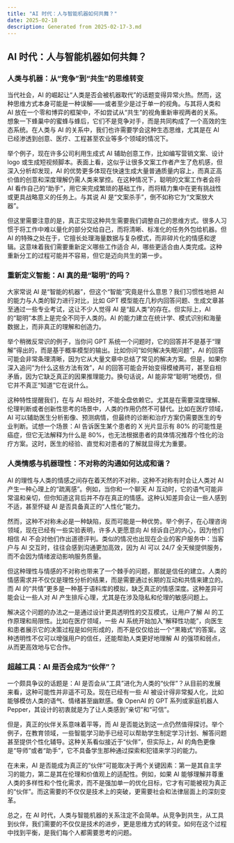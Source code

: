 ```yaml
---
title: "AI 时代：人与智能机器如何共舞？"
date: 2025-02-18
description: Generated from 2025-02-17-3.md
---
```


## AI 时代：人与智能机器如何共舞？

### 人类与机器：从“竞争”到“共生”的思维转变

当代社会，AI 的崛起让“人类是否会被机器取代”的话题变得异常火热。然而，这种思维方式本身可能是一种误解——或者至少是过于单一的视角。与其将人类和 AI 放在一个零和博弈的框架中，不如尝试从“共生”的视角重新审视两者的关系。想象一下蜂巢中的蜜蜂与蜂后，它们不是竞争对手，而是共同构成了一个高效的生态系统。在人类与 AI 的关系中，我们也许需要学会这种生态思维，尤其是在 AI 已经渗透到创意、医疗、工程甚至农业等多个领域的情况下。

举个例子，现在许多公司利用生成式 AI 辅助创意工作，比如编写营销文案、设计 logo 或生成短视频脚本。表面上看，这似乎让很多文案工作者产生了危机感，但深入分析却发现，AI 的优势更多体现在快速生成大量普通质量内容上，而真正高价值的创意和深度理解仍需人类来掌控。在这种情况下，聪明的文案工作者会将 AI 看作自己的“助手”，用它来完成繁琐的基础工作，而将精力集中在更有挑战性或更具战略意义的任务上。与其说 AI 是“文案杀手”，倒不如称它为“文案放大器”。

但这里需要注意的是，真正实现这种共生需要我们调整自己的思维方式。很多人习惯于将工作中难以量化的部分交给自己，而将清晰、标准化的任务外包给机器。但 AI 的特殊之处在于，它擅长处理海量数据与复杂模式，而非碎片化的情感和逻辑。这意味着我们需要重新定义哪些工作适合 AI，哪些更适合由人类完成。这种重新分工的过程可能并不容易，但它是迈向共生的第一步。

### 重新定义智能：AI 真的是“聪明”的吗？

大家常说 AI 是“智能的机器”，但这个“智能”究竟是什么意思？我们习惯性地把 AI 的能力与人类的智力进行对比，比如 GPT 模型能在几秒内回答问题、生成文章甚至通过一些专业考试，这让不少人觉得 AI 是“超人类”的存在。但实际上，AI 的“聪明”本质上是完全不同于人类的。AI 的能力建立在统计学、模式识别和海量数据上，而非真正的理解和创造力。

举个稍微反常识的例子，当你问 GPT 系统一个问题时，它的回答并不是基于“理解”得出的，而是基于概率模型的输出。比如你问“如何解决失眠问题”，AI 的回答可能会非常条理清晰，因为它从大量文章中总结了常见的解决方案。但是，如果你深入追问“为什么这些方法有效”，AI 的回答可能会开始变得模棱两可，甚至自相矛盾，因为它缺乏真正的因果推理能力。换句话说，AI 能非常“聪明”地模仿，但它并不真正“知道”它在说什么。

这种特性提醒我们，在与 AI 相处时，不能全盘依赖它。尤其是在需要深度理解、伦理判断或者创新性思考的场景中，人类的作用仍然不可替代。比如在医疗领域，AI 可以辅助医生分析影像、预测病情，但最终的诊断和治疗方案仍需要医生的专业判断。试想一个场景：AI 告诉医生某个患者的 X 光片显示有 80% 的可能性是癌症，但它无法解释为什么是 80%，也无法根据患者的具体情况推荐个性化的治疗方案。这时，医生的经验、直觉和对患者的了解就显得尤为重要。

### 人类情感与机器理性：不对称的沟通如何达成和谐？

AI 的理性与人类的情感之间存在着天然的不对称，这种不对称有时会让人类对 AI 产生一种心理上的“疏离感”。例如，当你和一个聊天 AI 互动时，它的语气可能非常温和亲切，但你知道这背后并不存在真正的情感。这种认知差异会让一些人感到不适，甚至怀疑 AI 是否具备真正的“人性化”能力。

然而，这种不对称未必是一种缺陷，反而可能是一种优势。举个例子，在心理咨询领域，现在已经有一些实验表明，许多人更愿意向 AI 倾诉自己的内心，因为他们相信 AI 不会对他们作出道德评判。类似的情况也出现在企业的客户服务中：当客户与 AI 交互时，往往会感到沟通更加高效，因为 AI 可以 24/7 全天候提供服务，而不会因为情绪波动影响服务质量。

但这种理性与情感的不对称也带来了一个棘手的问题，那就是信任的建立。人类的情感需求并不仅仅是理性分析的结果，而是需要通过长期的互动和共情来建立的。而 AI 的“共情”更多是一种基于语料库的模拟，缺乏真正的情感深度。这种差异可能会让一些人对 AI 产生排斥心理，尤其是在涉及隐私和伦理的敏感问题上。

解决这个问题的办法之一是通过设计更具透明性的交互模式，让用户了解 AI 的工作原理和局限性。比如在医疗领域，一些 AI 系统开始加入“解释性功能”，向医生和患者展示它的决策过程是如何形成的，而不是仅仅给出一个“黑箱式”的答案。这种透明性不仅可以增强用户的信任，还能帮助人类更好地理解 AI 的强项和弱点，从而更高效地与它合作。

### 超越工具：AI 是否会成为“伙伴”？

一个颇具争议的话题是：AI 是否会从“工具”进化为人类的“伙伴”？从目前的发展来看，这种可能性并非遥不可及。现在已经有一些 AI 被设计得非常擬人化，比如能够模仿人类的语气、情绪甚至幽默感。像 OpenAI 的 GPT 系列或家庭机器人 Pepper，其设计的初衷就是为了让人类感到“亲切”和“可信”。

但是，真正的伙伴关系意味着平等，而 AI 是否能达到这一点仍然值得探讨。举个例子，在教育领域，一些智能学习助手已经可以帮助学生制定学习计划、解答问题甚至提供个性化辅导。这种关系看似接近于“伙伴”，但实际上，AI 的角色更像是“导师”或者“助手”，它不具备学生那种通过探索和犯错来学习的能力。

在未来，AI 是否能成为真正的“伙伴”可能取决于两个关键因素：第一是其自主学习的能力，第二是其在伦理和价值观上的适配性。例如，如果 AI 能够理解并尊重人类的多样性和个性化需求，而不是强加单一的优化目标，它才有可能被视为真正的“伙伴”。而这需要的不仅仅是技术上的突破，更需要社会和法律层面上的深刻变革。

总之，在 AI 时代，人类与智能机器的关系注定不会简单。从竞争到共生，从工具到伙伴，我们需要的不仅仅是技术的进步，更是思维方式的转变。如何在这个过程中找到平衡，是我们每个人都需要思考的问题。